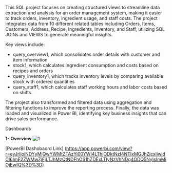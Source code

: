 This SQL project focuses on creating structured views to streamline data extraction and analysis for an order management system, making it easier to track orders, inventory, ingredient usage, and staff costs. The project integrates data from 10 different related tables including Orders, Items, Customers, Address, Recipe, Ingredients, Inventory, and Staff, utilizing SQL JOINs and VIEWS to generate meaningful insights. 

Key views include:

- query_overview1, which consolidates order details with customer and item information
- stock1, which calculates ingredient consumption and costs based on recipes and orders
- query_inventory1, which tracks inventory levels by comparing available stock with ordered quantities
- query_staff1, which calculates staff working hours and labor costs based on shifts.

The project also transformed and filtered data using aggregation and filtering functions to improve the reporting process. Finally, the data was loaded and visualized in Power BI, identifying key business insights that can drive sales performance.

Dashboards

**1- Overview**
![1](https://github.com/user-attachments/assets/e2b27d0c-427e-44d7-a753-ecd33f9fc98a)


[PowerBI Dashobaord Link]
(https://app.powerbi.com/view?r=eyJrIjoiNDYyMjQwYWMtZTAzYi00YWI4LThjODktNzI4NTIxMGJhZjcxIiwidCI6ImE2ZWMwZjFjLTJhMzQtNDFhOS1hZDExLTIyNzVhNDg4ODQ5NyIsImMiOjEwfQ%3D%3D)
